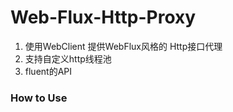 # Web-Flux-Http-Proxy
1. 使用WebClient 提供WebFlux风格的 Http接口代理
2. 支持自定义http线程池
3. fluent的API

### How to Use

